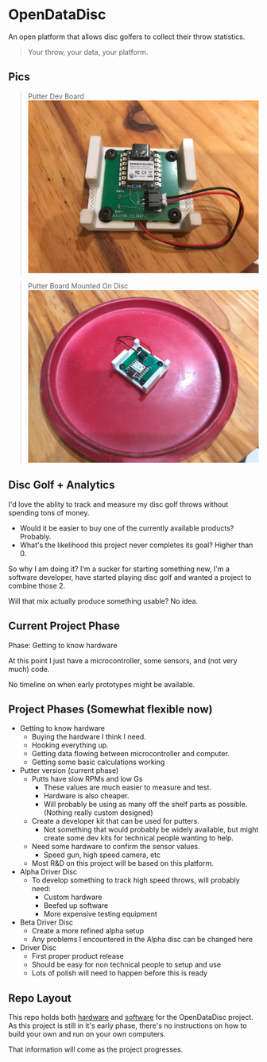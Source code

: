 
# OpenDataDisc

An open platform that allows disc golfers to collect their throw statistics.

> Your throw, your data, your platform.

## Pics

> Putter Dev Board
![OpenDataDisc Housing](HousingStandalone.jpg)

> Putter Board Mounted On Disc
![OpenDataDisc On Disc](HousingOnDisc.jpg)


## Disc Golf + Analytics

I'd love the ablity to track and measure my disc golf throws without spending tons of money.

* Would it be easier to buy one of the currently available products? Probably.
* What's the likelihood this project never completes its goal? Higher than 0.

So why I am doing it? I'm a sucker for starting something new, I'm a software developer, have started playing disc golf and wanted a project to combine those 2.

Will that mix actually produce something usable? No idea.

## Current Project Phase

Phase: Getting to know hardware

At this point I just have a microcontroller, some sensors, and (not very much) code.

No timeline on when early prototypes might be available.

## Project Phases (Somewhat flexible now)

* Getting to know hardware
  * Buying the hardware I think I need.
  * Hooking everything up.
  * Getting data flowing between microcontroller and computer.
  * Getting some basic calculations working
* Putter version (current phase)
  * Putts have slow RPMs and low Gs
    * These values are much easier to measure and test.
    * Hardware is also cheaper.
    * Will probably be using as many off the shelf parts as possible. (Nothing really custom designed)
  * Create a developer kit that can be used for putters.
    * Not something that would probably be widely available, but might create some dev kits for technical people wanting to help.
  * Need some hardware to confirm the sensor values.
    * Speed gun, high speed camera, etc
  * Most R&D on this project will be based on this platform.
* Alpha Driver Disc
  * To develop something to track high speed throws, will probably need:
    * Custom hardware
    * Beefed up software
    * More expensive testing equipment
* Beta Driver Disc
  * Create a more refined alpha setup
  * Any problems I encountered in the Alpha disc can be changed here
* Driver Disc
  * First proper product release
  * Should be easy for non technical people to setup and use
  * Lots of polish will need to happen before this is ready

## Repo Layout

This repo holds both [hardware](./hardware/README.md) and [software](./software/README.md) for the OpenDataDisc project. As this project is still in it's early phase, there's no instructions on how to build your own and run on your own computers. 

That information will come as the project progresses.